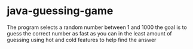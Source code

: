 # java-guessing-game
The program selects a random number between 1 and 1000 the goal is to guess the correct number as fast as you can in the least amount of guessing using hot and cold features to help find the answer
